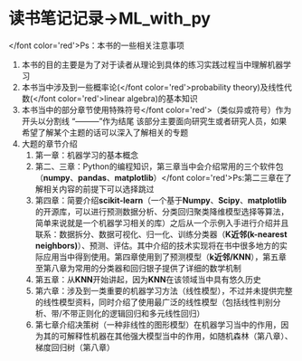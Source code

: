 # 读书笔记记录->ML_with_py

</font color='red'>Ps：本书的一些相关注意事项</font>

1. 本书的目的主要是为了对于读者从理论到具体的练习实践过程当中理解机器学习
2. 本书当中涉及到一些概率论(</font color='red'>probability theory</font>)及线性代数(</font color='red'>linear algebra</font>)的基本知识
3. 本书当中的部分章节使用特殊符号</font color='red'>（类似异或符号）</font>作为开头以分割线 “———”作为结尾 该部分主要面向研究生或者研究人员，如果希望了解某个主题的话可以深入了解相关的专题
4. 大题的章节介绍
    1. 第一章：机器学习的基本概念
    2. 第二、三章：Python的编程知识，第三章当中会介绍常用的三个软件包（**numpy**、**pandas**、**matplotlib**）</font color='red'>Ps:第二三章在了解相关内容的前提下可以选择跳过</font>
    3. 第四章：简要介绍**scikit-learn**（一个基于**Numpy**、**Scipy**、**matplotlib**的开源库，可以进行预测数据分析、分类回归聚类降维模型选择等算法，简单来说就是一个机器学习相关的库）之后从一个示例入手进行介绍并且联系：数据拆分、数据可视化、归一化、训练分类器（**K近邻(k-nearest neighbors)**）、预测、评估。其中介绍的技术实现将在书中很多地方的实际应用当中得到使用。第四章使用到了预测模型（**k近邻/KNN**），第五章至第八章为常用的分类器和回归银子提供了详细的数学机制
    4. 第五章：从**KNN**开始讲起，因为**KNN**在该领域当中具有悠久历史
    5. 第六章：涉及到一类重要的机器学习方法（线性模型），不过并未提供完整的线性模型资料，同时介绍了使用最广泛的线性模型（包括线性判别分析、带/不带正则化的逻辑回归和多元线性回归）
    6. 第七章介绍决策树（一种非线性的图形模型）在机器学习当中的作用，因为其的可解释性机器在其他强大模型当中的作用，如随机森林（第八章）、梯度回归树（第八章）
